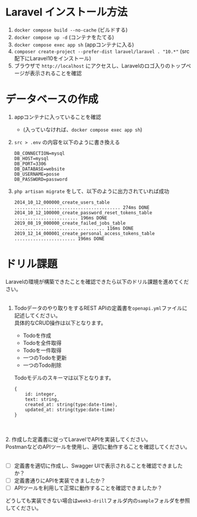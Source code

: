 # Laravel インストール方法
1. `docker compose build --no-cache` (ビルドする)
2. `docker compose up -d` (コンテナをたてる)
3. `docker compose exec app sh` (appコンテナに入る)
4. `composer create-project --prefer-dist laravel/laravel . "10.*"` (src配下にLaravel10をインストール)
5. ブラウザで `http://localhost` にアクセスし、Laravelのロゴ入りのトップページが表示されることを確認


# データベースの作成
1. appコンテナに入っていることを確認
    - (入っていなければ、`docker compose exec app sh`)
2. `src > .env` の内容を以下のように書き換える
    ```
    DB_CONNECTION=mysql
    DB_HOST=mysql
    DB_PORT=3306
    DB_DATABASE=website
    DB_USERNAME=posse
    DB_PASSWORD=password
    ```

3. `php artisan migrate` をして、以下のように出力されていれば成功
    ```shell
    2014_10_12_000000_create_users_table ........................................ 274ms DONE
    2014_10_12_100000_create_password_reset_tokens_table ........................ 196ms DONE
    2019_08_19_000000_create_failed_jobs_table .................................. 116ms DONE
    2019_12_14_000001_create_personal_access_tokens_table ....................... 196ms DONE
    ```


# ドリル課題
Laravelの環境が構築できたことを確認できたら以下のドリル課題を進めてください。
<br>
<br>
1. Todoデータのやり取りをするREST APIの定義書を`openapi.yml`ファイルに記述してください。<br>具体的なCRUD操作は以下となります。
    - Todoを作成
    - Todoを全件取得
    - Todoを一件取得
    - 一つのTodoを更新
    - 一つのTodo削除

    Todoモデルのスキーマは以下となります。

    ```
    {
        id: integer,
        text: string,
        created_at: string(type:date-time),
        updated_at: string(type:date-time)
    }
    ```

<br>
<br>
2. 作成した定義書に従ってLaravelでAPIを実装してください。<br>PostmanなどのAPIツールを使用し、適切に動作することを確認してください。
<br>
<br>

- [ ] 定義書を適切に作成し、Swagger UIで表示されることを確認できましたか？
- [ ] 定義書通りにAPIを実装できましたか？
- [ ] APIツールを利用して正常に動作することを確認できましたか？

どうしても実装できない場合は`week3-drill`フォルダ内の`sample`フォルダを参照してください。
